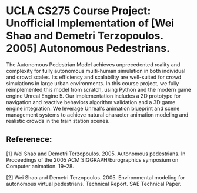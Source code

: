 # UCLA CS275 Course Project: Unofficial Implementation of [Wei Shao and Demetri Terzopoulos. 2005] Autonomous Pedestrians.

The Autonomous Pedestrian Model achieves unprecedented reality and complexity for fully autonomous multi-human simulation in both individual and crowd scales. Its efficiency and scalability are well-suited for crowd simulations in large urban environments. In this course project, we fully reimplemented this model from scratch, using Python and the modern game engine Unreal Engine 5. Our implementation includes a 2D prototype for navigation and reactive behaviors algorithm validation and a 3D game engine integration. We leverage Unreal's animation blueprint and scene management systems to achieve natural character animation modeling and realistic crowds in the train station scenes.

## Referenece:

[1] Wei Shao and Demetri Terzopoulos. 2005. Autonomous pedestrians.
In Proceedings of the 2005 ACM SIGGRAPH/Eurographics symposium on
Computer animation. 19–28.

[2] Wei Shao and Demetri Terzopoulos. 2005. Environmental modeling
for autonomous virtual pedestrians. Technical Report. SAE Technical
Paper.